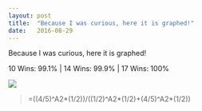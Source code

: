 ```yaml
---
layout:	post
title:	"Because I was curious, here it is graphed!"
date:	2016-08-29
---
```


  Because I was curious, here it is graphed!

10 Wins: 99.1% | 14 Wins: 99.9% | 17 Wins: 100%

![](/views/assets/img/1*EApYCrk3y9R1pV5_A2Injw.png)
> =((4/5)^A2*(1/2))/((1/2)^A2*(1/2)+(4/5)^A2*(1/2))  